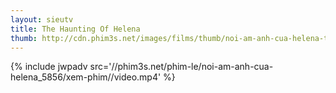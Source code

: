 ```yaml
---
layout: sieutv
title: The Haunting Of Helena
thumb: http://cdn.phim3s.net/images/films/thumb/noi-am-anh-cua-helena-the-haunting-of-helena-2013.jpg
---
```

{% include jwpadv src='//phim3s.net/phim-le/noi-am-anh-cua-helena_5856/xem-phim//video.mp4' %}